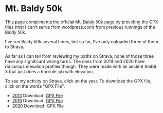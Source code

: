 # Mt. Baldy 50k

This page compliments the official [Mt. Baldy 50k](https://newmexicofa50k.wordpress.com/baldy_50k/) page by
providing the GPX files (that I can't serve from wordpress.com) from
previous runnings of the Baldy 50k.

I've run Baldy 50k several times, but so far, I've only uploaded three
of them to Strava.

As far as I can tell from reviewing my paths on Strava, none of those
three have any significant wrong turns.  The ones from 2019 and 2020
have ridiculous elevation profiles though. They were made with an
ancient Ambit 3 that just does a horrible job with elevation.

To see my activity on Strava, click on the year.  To download the GPX
file, click on the words "GPX File".

* [2013](https://www.strava.com/activities/5777578884) Download: [GPX File](./Baldy_50k_2013.gpx)
* [2019](https://www.strava.com/activities/3864821257) Download: [GPX File](./Baldy_50k_2019.gpx)
* [2020](https://www.strava.com/activities/3885575869) Download: [GPX File](./Baldy_50k_2020.gpx)

